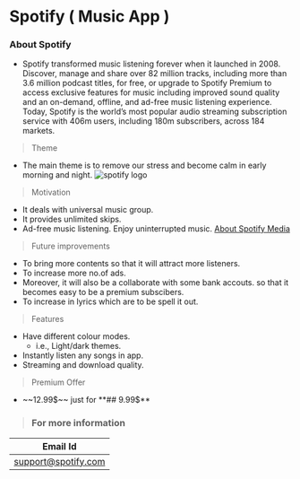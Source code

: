 # **Spotify** **( Music App )**
### **About Spotify**
* Spotify transformed music listening forever when it launched in 2008. Discover, manage and share over 82 million tracks, including more than 3.6 million podcast titles, for free, or upgrade to Spotify Premium to access exclusive features for music including improved sound quality and an on-demand, offline, and ad-free music listening experience. Today, Spotify is the world’s most popular audio streaming subscription service with 406m users, including 180m subscribers, across 184 markets.
> Theme
* The main theme is to remove our stress and become calm in early morning and night.
![spotify logo](https://static-01.daraz.pk/p/14b872a1c3695a266b59eaa741ffec1c.png)
> Motivation
* It deals with universal music group.
* It provides unlimited skips.
* Ad-free music listening. Enjoy uninterrupted music.
[About Spotify Media](http://www.spotify.com/)
> Future improvements
* To bring more contents so that it will attract more listeners. 
* To increase more no.of ads.
* Moreover, it will also be a collaborate with some bank accouts. so that it becomes easy to be a premium subscibers.
* To increase in lyrics which are to be spell it out.  
> Features
* Have different colour modes.
   * i.e., Light/dark themes.
* Instantly listen any songs in app.
* Streaming and download quality.
> Premium Offer 
* ~~12.99$~~ just for **## 9.99$**
> ### For more information 
| Email  Id           |
| ------------------- |
| support@spotify.com | 
